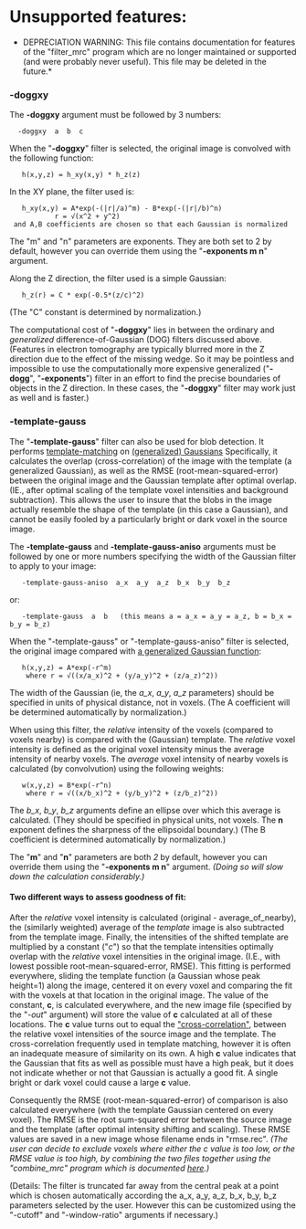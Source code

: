 Unsupported features:
===========
* DEPRECIATION WARNING:
This file contains documentation for features of the "filter_mrc" program
which are no longer maintained or supported (and were probably never useful).
This file may be deleted in the future.*

### -doggxy
The **-doggxy** argument must be followed by 3 numbers:
```
  -doggxy  a  b  c
```
When the "**-doggxy**" filter is selected,
the original image is convolved with the following function:
```
   h(x,y,z) = h_xy(x,y) * h_z(z)
```
 In the XY plane, the filter used is:
```
   h_xy(x,y) = A*exp(-(|r|/a)^m) - B*exp(-(|r|/b)^n)
           r = √(x^2 + y^2)
 and A,B coefficients are chosen so that each Gaussian is normalized

```
 The "m" and "n" parameters are exponents.
 They are both set to 2 by default, however you can override them
 using the "**-exponents m n**" argument.

 Along the Z direction, the filter used is a simple Gaussian:
```
   h_z(r) = C * exp(-0.5*(z/c)^2)
```
(The "C" constant is determined by normalization.)

The computational cost of "**-doggxy**" lies in between the ordinary and *generalized* difference-of-Gaussian (DOG) filters discussed above.  (Features in electron tomography are typically blurred more in the Z direction due to the effect of the missing wedge.  So it may be pointless and impossible to use the computationally more expensive generalized ("**-dogg**", "**-exponents**") filter in an effort to find the precise boundaries of objects in the Z direction.  In these cases, the "**-doggxy**" filter may work just as well and is faster.)



### -template-gauss
The "**-template-gauss**" filter can also be used for blob detection.
It performs
[template-matching](https://en.wikipedia.org/wiki/Template_matching)
on
[(generalized) Gaussians](https://en.wikipedia.org/wiki/Generalized_normal_distribution#Version_1)
Specifically, it calculates the overlap
(cross-correlation)
of the image with the template
(a generalized Gaussian),
as well as the RMSE (root-mean-squared-error) between the
original image and the Gaussian template
after optimal overlap.
(IE., after optimal scaling of the template voxel intensities and background subtraction).
This allows the user to insure that the blobs in the image
actually resemble the shape of the template (in this case a Gaussian),
and cannot be easily fooled by a particularly bright or dark voxel
in the source image.

The **-template-gauss** and **-template-gauss-aniso** arguments must be followed by one or more numbers specifying the width of the Gaussian filter to apply to your image:
```
   -template-gauss-aniso  a_x  a_y  a_z  b_x  b_y  b_z
```
or:
```
   -template-gauss  a  b   (this means a = a_x = a_y = a_z, b = b_x = b_y = b_z)
```
When the "-template-gauss" or "-template-gauss-aniso" filter is selected, the
original image compared with
[a generalized Gaussian function](https://en.wikipedia.org/wiki/Generalized_normal_distribution#Version_1):
```
   h(x,y,z) = A*exp(-r^m)
    where r = √((x/a_x)^2 + (y/a_y)^2 + (z/a_z)^2))
```
The width of the Gaussian (ie, the *a_x*, *a_y*, *a_z* parameters)
should be specified in units of physical distance, not in voxels.
(The A coefficient will be determined automatically by normalization.)

When using this filter,
the *relative* intensity of the voxels (compared to voxels nearby)
is compared with the (Gaussian) template.
The *relative* voxel intensity is defined as the
original voxel intensity minus the average intensity of nearby voxels.
The *average* voxel intensity of
nearby voxels is calculated (by convolvution)
using the following weights:
```
   w(x,y,z) = B*exp(-r^n)
    where r = √((x/b_x)^2 + (y/b_y)^2 + (z/b_z)^2))
```
The *b_x*, *b_y*, *b_z* arguments define an ellipse over which this average
is calculated. (They should be specified in physical units, not voxels.
The **n** exponent defines the sharpness of the ellipsoidal boundary.)
(The B coefficient is determined automatically by normalization.)

The "**m**" and "**n**" parameters are both *2* by default,
however you can override them using the "**-exponents m n**" argument.
*(Doing so will slow down the calculation considerably.)*

#### Two different ways to assess goodness of fit:
After the *relative* voxel intensity is calculated
(original - average_of_nearby),
the (similarly weighted) average of the *template* image
is also subtracted from the template image.
Finally, the intensities of the shifted template are multiplied by a constant
("*c*") so that the template intensities optimally overlap with the
*relative* voxel intensities in the original image.
(I.E., with lowest possible root-mean-squared-error, RMSE).
This fitting is performed everywhere, sliding the template function
(a Gaussian whose peak height=1) along the image, centered it on every voxel
and comparing the fit with the voxels at that location in the original image.
The value of the constant, **c**, is calculated everywhere, and the new
image file (specified by the "*-out*" argument)
will store the value of **c** calculated at all of these locations.
The **c** value turns out to equal the
["cross-correlation"](https://en.wikipedia.org/wiki/Template_matching#Template-based_matching_explained_using_cross_correlation_or_sum_of_absolute_differences),
between the relative voxel intensities of the source image and the template.
The cross-correlation frequently used in template matching,
however it is often an inadequate measure of similarity on its own.
A high **c** value indicates that the Gaussian that fits as well as possible
must have a high peak, but it does not indicate whether or not
that Gaussian is actually a good fit.
A single bright or dark voxel could cause a large **c** value.



Consequently
the RMSE (root-mean-squared-error) of comparison is also calculated
everywhere (with the template Gaussian centered on every voxel).
The RMSE is the root sum-squared error between the source image
and the template (after optimal intensity shifting and scaling).
These RMSE values are saved in a new image whose filename
ends in "rmse.rec".
*(The user can decide to exclude voxels where either
the c value is too low, or
the RMSE value is too high,
by combining the two
files together using the "combine_mrc" program
which is documented [here](doc_combine_mrc.md).)*


(Details: The filter is truncated far away from the central peak at a point which is chosen automatically according the a_x, a_y, a_z, b_x, b_y, b_z parameters selected by the user.  However this can be customized using the "-cutoff" and "-window-ratio" arguments if necessary.)

